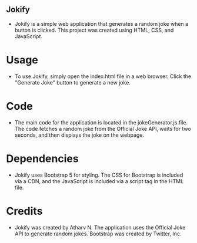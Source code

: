 ## Jokify
- Jokify is a simple web application that generates a random joke when a button is clicked. This project was created using HTML, CSS, and JavaScript.

# Usage
- To use Jokify, simply open the index.html file in a web browser. Click the "Generate Joke" button to generate a new joke.

# Code
- The main code for the application is located in the jokeGenerator.js file. The code fetches a random joke from the Official Joke API, waits for two seconds, and then displays the joke on the webpage.

# Dependencies
- Jokify uses Bootstrap 5 for styling. The CSS for Bootstrap is included via a CDN, and the JavaScript is included via a script tag in the HTML file.

# Credits
- Jokify was created by Atharv N. The application uses the Official Joke API to generate random jokes. Bootstrap was created by Twitter, Inc.

